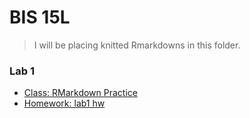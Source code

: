 # BIS 15L

> I will be placing knitted Rmarkdowns in this folder.

### Lab 1

- [Class: RMarkdown Practice](01/RMarkdown-Practice.html)
- [Homework: lab1 hw](01/lab1_hw.html)
